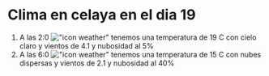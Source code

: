 # Clima en celaya en el dia 19

1. A las 2:0 !["icon weather"](http://openweathermap.org/img/w/02n.png) tenemos una temperatura de 19 C con cielo claro y  vientos de 4.1 y nubosidad al 5%
1. A las 6:0 !["icon weather"](http://openweathermap.org/img/w/03n.png) tenemos una temperatura de 15 C con nubes dispersas y  vientos de 2.1 y nubosidad al 40%
